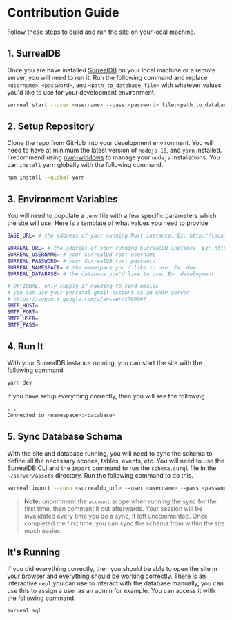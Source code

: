 # Contribution Guide

Follow these steps to build and run the site on your local machine.

## 1. SurrealDB

Once you are have installed [SurrealDB](https://docs.surrealdb.com/docs/introduction/start/) on your local machine or a remote server, you will need to run it. Run the following command and replace `<username>`, `<password>`, and `<path_to_database_file>` with whatever values you'd like to use for your development environment.

```bash
surreal start --user <username> --pass <password> file:<path_to_database_file>
```

## 2. Setup Repository

Clone the repo from GitHub into your development environment. You will need to have at minimum the latest version of `nodejs 18`, and `yarn` installed. I recommend using [nvm-windows](https://github.com/coreybutler/nvm-windows) to manage your `nodejs` installations. You can `install` yarn globally with the following command.

```bash
npm install --global yarn
```

## 3. Environment Variables

You will need to populate a `.env` file with a few specific parameters which the site will use. Here is a template of what values you need to provide.

```bash
BASE_URL= # the address of your running Nuxt instance. Ex: http://localhost:3000

SURREAL_URL= # the address of your running SurrealDB instance. Ex: http://localhost:8000/rpc
SURREAL_USERNAME= # your SurrealDB root username
SURREAL_PASSWORD= # your SurrealDB root password
SURREAL_NAMESPACE= # the namespace you'd like to use. Ex: dox
SURREAL_DATABASE= # the database you'd like to use. Ex: development

# OPTIONAL, only supply if needing to send emails
# you can use your personal gmail account as an SMTP server
# https://support.google.com/a/answer/176600?
SMTP_HOST=
SMTP_PORT=
SMTP_USER=
SMTP_PASS=
```

## 4. Run It

With your SurrealDB instance running, you can start the site with the following command.

```bash
yarn dev
```

If you have setup everything correctly, then you will see the following

```bash
...
Connected to <namespace>:<database>
```

## 5. Sync Database Schema

With the site and database running, you will need to sync the schema to define all the necessary scopes, tables, events, etc. You will need to use the SurrealDB CLI and the `import` command to run the `schema.surql` file in the `~/server/assets` directory. Run the following command to do this.

```bash
surreal import --conn <surrealdb_url> --user <username> --pass <password> --ns dox --db development <path_to_schema_surql>
```

> **Note:** uncomment the `account` scope when running the sync for the first time, then comment it out afterwards. Your session will be invalidated every time you do a sync, if left uncommented. Once completed the first time, you can sync the schema from within the site much easier.

## It's Running

If you did everything correctly, then you should be able to open the site in your browser and everything should be working correctly. There is an interactive `repl` you can use to interact with the database manually, you can use this to assign a user as an admin for example. You can access it with the following command.

```bash
surreal sql
```
